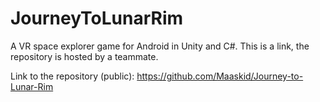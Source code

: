 # JourneyToLunarRim
 A VR space explorer game for Android in Unity and C#. This is a link, the repository is hosted by a teammate.
 
 Link to the repository (public): https://github.com/Maaskid/Journey-to-Lunar-Rim
